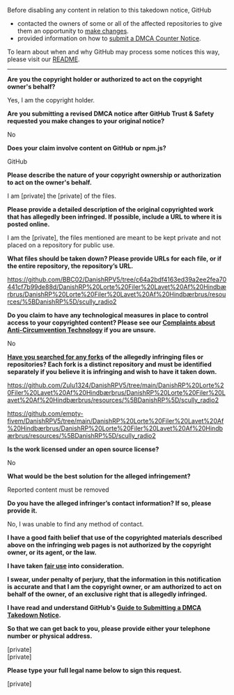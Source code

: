 Before disabling any content in relation to this takedown notice, GitHub
- contacted the owners of some or all of the affected repositories to give them an opportunity to [make changes](https://docs.github.com/en/github/site-policy/dmca-takedown-policy#a-how-does-this-actually-work).
- provided information on how to [submit a DMCA Counter Notice](https://docs.github.com/en/articles/guide-to-submitting-a-dmca-counter-notice).

To learn about when and why GitHub may process some notices this way, please visit our [README](https://github.com/github/dmca/blob/master/README.md#anatomy-of-a-takedown-notice).

---

**Are you the copyright holder or authorized to act on the copyright owner's behalf?**

Yes, I am the copyright holder.

**Are you submitting a revised DMCA notice after GitHub Trust & Safety requested you make changes to your original notice?**

No

**Does your claim involve content on GitHub or npm.js?**

GitHub

**Please describe the nature of your copyright ownership or authorization to act on the owner's behalf.**

I am [private] the [private] of the files.

**Please provide a detailed description of the original copyrighted work that has allegedly been infringed. If possible, include a URL to where it is posted online.**

I am the [private], the files mentioned are meant to be kept private and not placed on a repository for public use.

**What files should be taken down? Please provide URLs for each file, or if the entire repository, the repository’s URL.**

https://github.com/BBC02/DanishRPV5/tree/c64a2bdf4163ed39a2ee2fea70441cf7b99de88d/DanishRP%20Lorte%20Filer%20Lavet%20Af%20Hindbærbrus/DanishRP%20Lorte%20Filer%20Lavet%20Af%20Hindbærbrus/resources/%5BDanishRP%5D/scully_radio2

**Do you claim to have any technological measures in place to control access to your copyrighted content? Please see our <a href="https://docs.github.com/articles/guide-to-submitting-a-dmca-takedown-notice#complaints-about-anti-circumvention-technology">Complaints about Anti-Circumvention Technology</a> if you are unsure.**

No

**<a href="https://docs.github.com/articles/dmca-takedown-policy#b-what-about-forks-or-whats-a-fork">Have you searched for any forks</a> of the allegedly infringing files or repositories? Each fork is a distinct repository and must be identified separately if you believe it is infringing and wish to have it taken down.**

https://github.com/Zulu1324/DanishRPV5/tree/main/DanishRP%20Lorte%20Filer%20Lavet%20Af%20Hindbærbrus/DanishRP%20Lorte%20Filer%20Lavet%20Af%20Hindbærbrus/resources/%5BDanishRP%5D/scully_radio2

https://github.com/empty-fivem/DanishRPV5/tree/main/DanishRP%20Lorte%20Filer%20Lavet%20Af%20Hindbærbrus/DanishRP%20Lorte%20Filer%20Lavet%20Af%20Hindbærbrus/resources/%5BDanishRP%5D/scully_radio2

**Is the work licensed under an open source license?**

No

**What would be the best solution for the alleged infringement?**

Reported content must be removed

**Do you have the alleged infringer’s contact information? If so, please provide it.**

No, I was unable to find any method of contact.

**I have a good faith belief that use of the copyrighted materials described above on the infringing web pages is not authorized by the copyright owner, or its agent, or the law.**

**I have taken <a href="https://www.lumendatabase.org/topics/22">fair use</a> into consideration.**

**I swear, under penalty of perjury, that the information in this notification is accurate and that I am the copyright owner, or am authorized to act on behalf of the owner, of an exclusive right that is allegedly infringed.**

**I have read and understand GitHub's <a href="https://docs.github.com/articles/guide-to-submitting-a-dmca-takedown-notice/">Guide to Submitting a DMCA Takedown Notice</a>.**

**So that we can get back to you, please provide either your telephone number or physical address.**

[private]  
[private]  

**Please type your full legal name below to sign this request.**

[private]  

